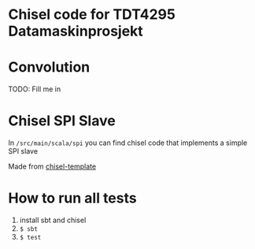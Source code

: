 # Chisel code for TDT4295 Datamaskinprosjekt

# Convolution

TODO: Fill me in

# Chisel SPI Slave

In `/src/main/scala/spi` you can find chisel code that implements a simple SPI slave

Made from [chisel-template](https://github.com/freechipsproject/chisel-template)

# How to run all tests

1.  install sbt and chisel
2.  `$ sbt`
3.  `$ test`
